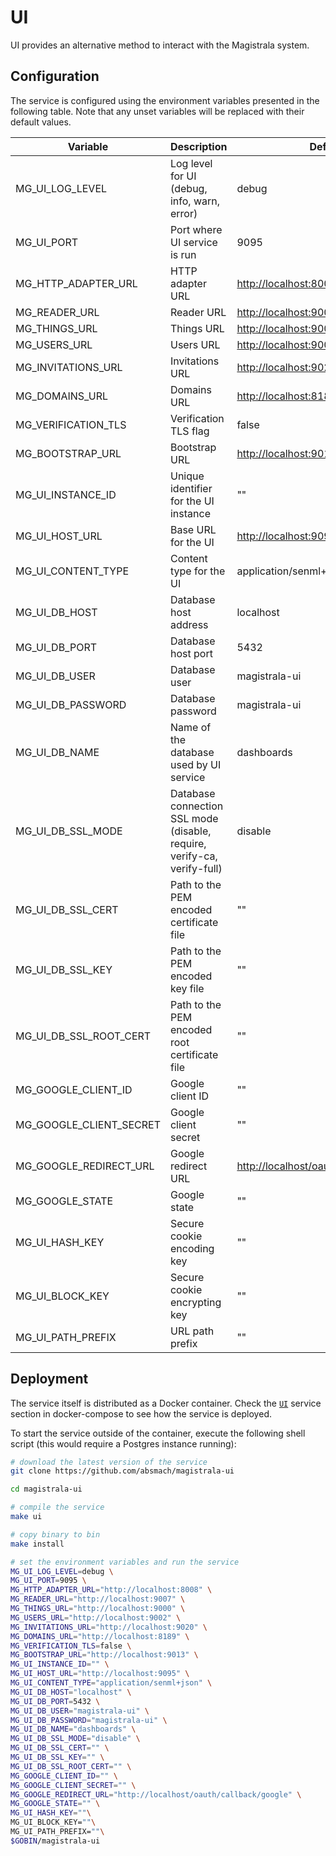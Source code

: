 # UI

UI provides an alternative method to interact with the Magistrala system.

## Configuration

The service is configured using the environment variables presented in the following table. Note that any unset variables will be replaced with their default values.

| Variable                | Description                                                             | Default                                  |
| ----------------------- | ----------------------------------------------------------------------- | ---------------------------------------- |
| MG_UI_LOG_LEVEL         | Log level for UI (debug, info, warn, error)                             | debug                                    |
| MG_UI_PORT              | Port where UI service is run                                            | 9095                                     |
| MG_HTTP_ADAPTER_URL     | HTTP adapter URL                                                        | <http://localhost:8008>                  |
| MG_READER_URL           | Reader URL                                                              | <http://localhost:9007>                  |
| MG_THINGS_URL           | Things URL                                                              | <http://localhost:9000>                  |
| MG_USERS_URL            | Users URL                                                               | <http://localhost:9002>                  |
| MG_INVITATIONS_URL      | Invitations URL                                                         | <http://localhost:9020>                  |
| MG_DOMAINS_URL          | Domains URL                                                             | <http://localhost:8189>                  |
| MG_VERIFICATION_TLS     | Verification TLS flag                                                   | false                                    |
| MG_BOOTSTRAP_URL        | Bootstrap URL                                                           | <http://localhost:9013>                  |
| MG_UI_INSTANCE_ID       | Unique identifier for the UI instance                                   | ""                                       |
| MG_UI_HOST_URL          | Base URL for the UI                                                     | <http://localhost:9095>                  |
| MG_UI_CONTENT_TYPE      | Content type for the UI                                                 | application/senml+json                   |
| MG_UI_DB_HOST           | Database host address                                                   | localhost                                |
| MG_UI_DB_PORT           | Database host port                                                      | 5432                                     |
| MG_UI_DB_USER           | Database user                                                           | magistrala-ui                            |
| MG_UI_DB_PASSWORD       | Database password                                                       | magistrala-ui                            |
| MG_UI_DB_NAME           | Name of the database used by UI service                                 | dashboards                               |
| MG_UI_DB_SSL_MODE       | Database connection SSL mode (disable, require, verify-ca, verify-full) | disable                                  |
| MG_UI_DB_SSL_CERT       | Path to the PEM encoded certificate file                                | ""                                       |
| MG_UI_DB_SSL_KEY        | Path to the PEM encoded key file                                        | ""                                       |
| MG_UI_DB_SSL_ROOT_CERT  | Path to the PEM encoded root certificate file                           | ""                                       |
| MG_GOOGLE_CLIENT_ID     | Google client ID                                                        | ""                                       |
| MG_GOOGLE_CLIENT_SECRET | Google client secret                                                    | ""                                       |
| MG_GOOGLE_REDIRECT_URL  | Google redirect URL                                                     | <http://localhost/oauth/callback/google> |
| MG_GOOGLE_STATE         | Google state                                                            | ""                                       |
| MG_UI_HASH_KEY          | Secure cookie encoding key                                              | ""                                       |
| MG_UI_BLOCK_KEY         | Secure cookie encrypting key                                            | ""                                       |
| MG_UI_PATH_PREFIX       | URL path prefix                                                         | ""                                       |

## Deployment

The service itself is distributed as a Docker container. Check the [`UI`](https://github.com/absmach/magistrala-ui/blob/main/docker/docker-compose.yml) service section in docker-compose to see how the service is deployed.

To start the service outside of the container, execute the following shell script (this would require a Postgres instance running):

```bash
# download the latest version of the service
git clone https://github.com/absmach/magistrala-ui

cd magistrala-ui

# compile the service
make ui

# copy binary to bin
make install

# set the environment variables and run the service
MG_UI_LOG_LEVEL=debug \
MG_UI_PORT=9095 \
MG_HTTP_ADAPTER_URL="http://localhost:8008" \
MG_READER_URL="http://localhost:9007" \
MG_THINGS_URL="http://localhost:9000" \
MG_USERS_URL="http://localhost:9002" \
MG_INVITATIONS_URL="http://localhost:9020" \
MG_DOMAINS_URL="http://localhost:8189" \
MG_VERIFICATION_TLS=false \
MG_BOOTSTRAP_URL="http://localhost:9013" \
MG_UI_INSTANCE_ID="" \
MG_UI_HOST_URL="http://localhost:9095" \
MG_UI_CONTENT_TYPE="application/senml+json" \
MG_UI_DB_HOST="localhost" \
MG_UI_DB_PORT=5432 \
MG_UI_DB_USER="magistrala-ui" \
MG_UI_DB_PASSWORD="magistrala-ui" \
MG_UI_DB_NAME="dashboards" \
MG_UI_DB_SSL_MODE="disable" \
MG_UI_DB_SSL_CERT="" \
MG_UI_DB_SSL_KEY="" \
MG_UI_DB_SSL_ROOT_CERT="" \
MG_GOOGLE_CLIENT_ID="" \
MG_GOOGLE_CLIENT_SECRET="" \
MG_GOOGLE_REDIRECT_URL="http://localhost/oauth/callback/google" \
MG_GOOGLE_STATE="" \
MG_UI_HASH_KEY=""\
MG_UI_BLOCK_KEY=""\
MG_UI_PATH_PREFIX=""\
$GOBIN/magistrala-ui
```
